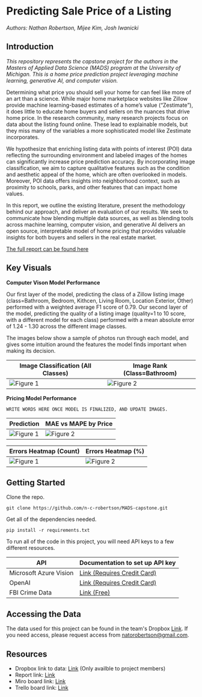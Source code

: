 #  Predicting Sale Price of a Listing

_Authors: Nathan Robertson, Mijee Kim, Josh Iwanicki_

## Introduction

_This repository represents the capstone project for the authors in the Masters of Applied Data Science (MADS) program at the University of Michigan. This is a home price prediction project leveraging machine learning, generative AI, and computer vision._

Determining what price you should sell your home for can feel like more of an art than a science. While major home marketplace websites like Zillow provide machine learning-based estimates of a home’s value (“Zestimate”), it does little to educate home buyers and sellers on the nuances that drive home price. In the research community, many research projects focus on data about the listing found online. These lead to explainable models, but they miss many of the variables a more sophisticated model like Zestimate incorporates.

We hypothesize that enriching listing data with points of interest (POI) data reflecting the surrounding environment and labeled images of the homes can significantly increase price prediction accuracy. By incorporating image classification, we aim to capture qualitative features such as the condition and aesthetic appeal of the home, which are often overlooked in models. Moreover, POI data offers insights into neighborhood context, such as proximity to schools, parks, and other features that can impact home values.

In this report, we outline the existing literature, present the methodology behind our approach, and deliver an evaluation of our results. We seek to communicate how blending multiple data sources, as well as blending tools across machine learning, computer vision, and generative AI delivers an open source, interpretable model of home pricing that provides valuable insights for both buyers and sellers in the real estate market.

[The full report can be found here](https://docs.google.com/document/d/1bIc3J4sXRWWcBvTOaUCBsZWUrenWeIn1PhI0KEX_0r4/edit)

## Key Visuals

**Computer Vison Model Performance**

Our first layer of the model, predicting the class of a Zillow listing image (class=Bathroom, Bedroom, Kithcen, Living Room, Location Exterior, Other) performed with a weighted average F1 score of 0.79. Our second layer of the model, predicting the quality of a listing image (quality=1 to 10 score, with a different model for each class) performed with a mean absolute error of 1.24 - 1.30 across the different image classes.

The images below show a sample of photos run through each model, and gives some intuition around the features the model finds important when making its decision.

| Image Classification (All Classes)  | Image Rank (Class=Bathroom) |
| ------------- | ------------- |
| ![Figure 1](https://drive.usercontent.google.com/download?id=1pp3Olo2gGwF1DVFQDUIuK6dXcGug7MA1)  | ![Figure 2](https://drive.usercontent.google.com/download?id=1PATYQzxk-h-PhI7pCc9deF4VVc9B3Tf2)  |

**Pricing Model Performance**

`WRITE WORDS HERE ONCE MODEL IS FINALIZED, AND UPDATE IMAGES.`

| Prediction  | MAE vs MAPE by Price |
| ------------- | ------------- |
| ![Figure 1](https://drive.usercontent.google.com/download?id=1Hlpk2bEV_xh0M-WxtxF9X1PmITMKttih)  | ![Figure 2](https://drive.usercontent.google.com/download?id=1i26B5PaqtpRDnfCikV182llPqcpbzRAZ) |

| Errors Heatmap (Count)  | Errors Heatmap (%) |
| ------------- | ------------- |
| ![Figure 1](https://drive.usercontent.google.com/download?id=1If4gWJpHYOTb1sJbyZrMgK85NV-R3xuX)  | ![Figure 2](https://drive.usercontent.google.com/download?id=1ytpbzP-dvaskXw5Z-q06Ry4QjLDcpAem)  |

## Getting Started

Clone the repo.

```
git clone https://github.com/n-c-robertson/MADS-capstone.git
```

Get all of the dependencies needed.

```
pip install -r requirements.txt
```

To run all of the code in this project, you will need API keys to a few different resources.

| API | Documentation to set up API key |
| ------------- | ------------- |
| Microsoft Azure Vision | [Link (Requires Credit Card)](https://learn.microsoft.com/en-us/answers/questions/126140/service-url-and-api-key-of-computer-vision) |
| OpenAI | [Link (Requires Credit Card)](https://platform.openai.com/docs/quickstart) |
| FBI Crime Data | [Link (Free)](https://cde.ucr.cjis.gov/LATEST/webapp/#/pages/docApi) |

## Accessing the Data

The data used for this project can be found in the team's Dropbox [Link](https://www.dropbox.com/home/Nathan%20Robertson/MADS-Fall-2024-Zillow-Predictive-Pricing). If you need access, please request access from natorobertson@gmail.com.

## Resources

* Dropbox link to data: [Link](https://www.dropbox.com/home/Nathan%20Robertson/MADS-Fall-2024-Zillow-Predictive-Pricing) (Only availble to project members)
* Report link: [Link](https://docs.google.com/document/d/1bIc3J4sXRWWcBvTOaUCBsZWUrenWeIn1PhI0KEX_0r4/edit)
* Miro board link: [Link](https://miro.com/app/board/uXjVLWxCxnA=/)
* Trello board link: [Link](https://trello.com/b/e0sR9M4E/project-zillow-mads-capstone)
